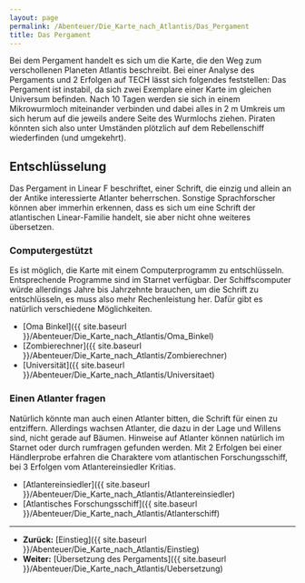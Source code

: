 ```yaml
---
layout: page
permalink: /Abenteuer/Die_Karte_nach_Atlantis/Das_Pergament
title: Das Pergament
---
```




Bei dem Pergament handelt es sich um die Karte, die den Weg zum verschollenen Planeten Atlantis beschreibt. Bei einer Analyse des Pergaments und 2 Erfolgen auf TECH lässt sich folgendes feststellen: Das Pergament ist instabil, da sich zwei Exemplare einer Karte im gleichen Universum befinden. Nach 10 Tagen werden sie sich in einem Mikrowurmloch miteinander verbinden und dabei alles in 2 m Umkreis um sich herum auf die jeweils andere Seite des Wurmlochs ziehen. Piraten könnten sich also unter Umständen plötzlich auf dem Rebellenschiff wiederfinden (und umgekehrt).

## Entschlüsselung

Das Pergament in Linear F beschriftet, einer Schrift, die einzig und allein an der Antike interessierte Atlanter beherrschen. Sonstige Sprachforscher können aber immerhin erkennen, dass es sich um eine Schrift der atlantischen Linear-Familie handelt, sie aber nicht ohne weiteres übersetzen.

### Computergestützt

Es ist möglich, die Karte mit einem Computerprogramm zu entschlüsseln. Entsprechende Programme sind im Starnet verfügbar. Der Schiffscomputer würde allerdings Jahre bis Jahrzehnte brauchen, um die Schrift zu entschlüsseln, es muss also mehr Rechenleistung her. Dafür gibt es natürlich verschiedene Möglichkeiten.

- [Oma Binkel]({{ site.baseurl }}/Abenteuer/Die_Karte_nach_Atlantis/Oma_Binkel)
- [Zombierechner]({{ site.baseurl }}/Abenteuer/Die_Karte_nach_Atlantis/Zombierechner)
- [Universität]({{ site.baseurl }}/Abenteuer/Die_Karte_nach_Atlantis/Universitaet)

### Einen Atlanter fragen

Natürlich könnte man auch einen Atlanter bitten, die Schrift für einen zu entziffern. Allerdings wachsen Atlanter, die dazu in der Lage und Willens sind, nicht gerade auf Bäumen. Hinweise auf Atlanter können natürlich im Starnet oder durch rumfragen gefunden werden. Mit 2 Erfolgen bei einer Händlerprobe erfahren die Charaktere vom atlantischen Forschungsschiff, bei 3 Erfolgen vom Atlantereinsiedler Kritias.

- [Atlantereinsiedler]({{ site.baseurl }}/Abenteuer/Die_Karte_nach_Atlantis/Atlantereinsiedler)
- [Atlantisches Forschungsschiff]({{ site.baseurl }}/Abenteuer/Die_Karte_nach_Atlantis/Atlanterschiff)

***

- **Zurück:** [Einstieg]({{ site.baseurl }}/Abenteuer/Die_Karte_nach_Atlantis/Einstieg)
- **Weiter:** [Übersetzung des Pergaments]({{ site.baseurl }}/Abenteuer/Die_Karte_nach_Atlantis/Uebersetzung)
